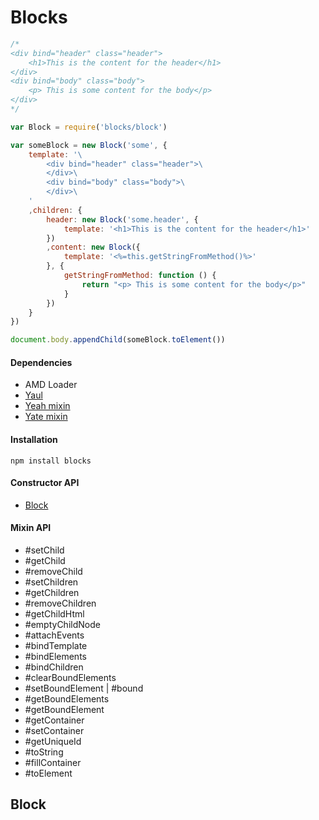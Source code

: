 # Blocks

``` js
/*
<div bind="header" class="header">
    <h1>This is the content for the header</h1>
</div>
<div bind="body" class="body">
    <p> This is some content for the body</p>
</div>
*/

var Block = require('blocks/block')

var someBlock = new Block('some', {
    template: '\
        <div bind="header" class="header">\
        </div>\
        <div bind="body" class="body">\
        </div>\
    '
    ,children: {
        header: new Block('some.header', {
            template: '<h1>This is the content for the header</h1>'
        })
        ,content: new Block({
            template: '<%=this.getStringFromMethod()%>'
        }, {
            getStringFromMethod: function () {
                return "<p> This is some content for the body</p>"
            }
        })
    }
}) 

document.body.appendChild(someBlock.toElement())
```


#### Dependencies
- AMD Loader
- [Yaul](https://github.com/GCheung55/yaul)
- [Yeah mixin](https://github.com/jiggliemon/yeah)
- [Yate mixin](https://github.com/jiggliemon/yate)

#### Installation
`npm install blocks`

#### Constructor API
- [Block](#block)

#### Mixin API
- #setChild
- #getChild
- #removeChild
- #setChildren
- #getChildren
- #removeChildren
- #getChildHtml
- #emptyChildNode
- #attachEvents
- #bindTemplate
- #bindElements
- #bindChildren
- #clearBoundElements
- #setBoundElement | #bound
- #getBoundElements
- #getBoundElement
- #getContainer
- #setContainer
- #getUniqueId
- #toString
- #fillContainer
- #toElement


## <a id="block"></a> Block




